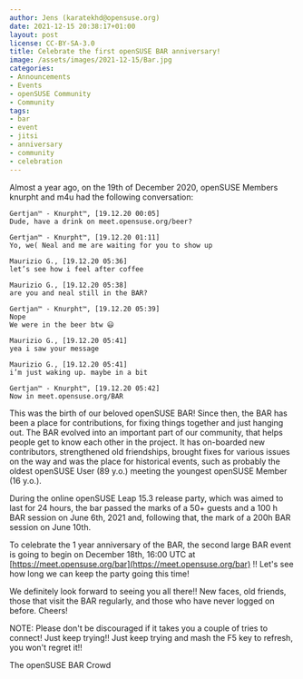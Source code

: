 ```yaml
---
author: Jens (karatekhd@opensuse.org)
date: 2021-12-15 20:38:17+01:00
layout: post
license: CC-BY-SA-3.0
title: Celebrate the first openSUSE BAR anniversary!
image: /assets/images/2021-12-15/Bar.jpg
categories:
- Announcements
- Events
- openSUSE Community
- Community
tags:
- bar
- event
- jitsi
- anniversary
- community
- celebration
---
```


Almost a year ago, on the 19th of December 2020, openSUSE Members knurpht and m4u had the following conversation:

```
Gertjan™ - Knurpht™, [19.12.20 00:05]
Dude, have a drink on meet.opensuse.org/beer?

Gertjan™ - Knurpht™, [19.12.20 01:11]
Yo, we( Neal and me are waiting for you to show up

Maurizio G., [19.12.20 05:36]
let’s see how i feel after coffee

Maurizio G., [19.12.20 05:38]
are you and neal still in the BAR?

Gertjan™ - Knurpht™, [19.12.20 05:39]
Nope
We were in the beer btw 😃

Maurizio G., [19.12.20 05:41]
yea i saw your message

Maurizio G., [19.12.20 05:41]
i’m just waking up. maybe in a bit

Gertjan™ - Knurpht™, [19.12.20 05:42]
Now in meet.opensuse.org/BAR
```

This was the birth of our beloved openSUSE BAR! Since then, the BAR has been a place for contributions, for fixing things together and just hanging out.
The BAR evolved into an important part of our community, that helps people get to know each other in the project. It has on-boarded new contributors, strengthened old friendships, brought fixes for various issues on the way and was the place for historical events, such as probably the oldest openSUSE User (89 y.o.) meeting the youngest openSUSE Member (16 y.o.).

During the online openSUSE Leap 15.3 release party, which was aimed to last for 24 hours, the bar passed the marks of a 50+ guests and a 100 h BAR session on June 6th, 2021 and, following that, the mark of a 200h BAR session on June 10th.

To celebrate the 1 year anniversary of the BAR, the second large BAR event is going to begin on December 18th, 16:00 UTC at [https://meet.opensuse.org/bar](https://meet.opensuse.org/bar) !! Let's see how long we can keep the party going this time!

We definitely look forward to seeing you all there!! New faces, old friends, those that visit the BAR regularly, and those who have never logged on before. Cheers!

NOTE: Please don't be discouraged if it takes you a couple of tries to connect! Just keep trying!!
Just keep trying and mash the F5 key to refresh, you won't regret it!!

The openSUSE BAR Crowd
